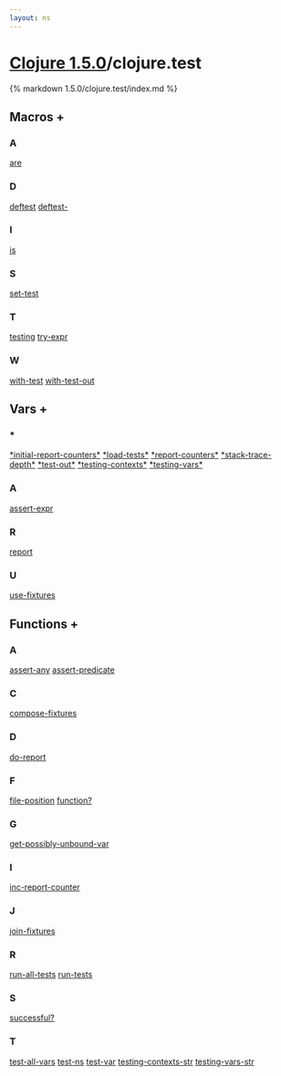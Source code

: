 ```yaml
---
layout: ns
---
```

# [Clojure 1.5.0](../)/clojure.test

{% markdown 1.5.0/clojure.test/index.md %}



## Macros <a id="mf">+</a>

<div id="macros" markdown="1">

### A
[are](./are/)

### D
[deftest](./deftest/)
[deftest-](./deftest_DASH/)

### I
[is](./is/)

### S
[set-test](./set_DASH_test/)

### T
[testing](./testing/)
[try-expr](./try_DASH_expr/)

### W
[with-test](./with_DASH_test/)
[with-test-out](./with_DASH_test_DASH_out/)

</div>


## Vars <a id="vf">+</a>

<div id="vars" markdown="1">

### *
[\*initial-report-counters\*](./STAR_initial_DASH_report_DASH_counters_STAR/)
[\*load-tests\*](./STAR_load_DASH_tests_STAR/)
[\*report-counters\*](./STAR_report_DASH_counters_STAR/)
[\*stack-trace-depth\*](./STAR_stack_DASH_trace_DASH_depth_STAR/)
[\*test-out\*](./STAR_test_DASH_out_STAR/)
[\*testing-contexts\*](./STAR_testing_DASH_contexts_STAR/)
[\*testing-vars\*](./STAR_testing_DASH_vars_STAR/)

### A
[assert-expr](./assert_DASH_expr/)

### R
[report](./report/)

### U
[use-fixtures](./use_DASH_fixtures/)

</div>


## Functions <a id="ff">+</a>

<div id="fns" markdown="1">

### A
[assert-any](./assert_DASH_any/)
[assert-predicate](./assert_DASH_predicate/)

### C
[compose-fixtures](./compose_DASH_fixtures/)

### D
[do-report](./do_DASH_report/)

### F
[file-position](./file_DASH_position/)
[function?](./function_QMARK/)

### G
[get-possibly-unbound-var](./get_DASH_possibly_DASH_unbound_DASH_var/)

### I
[inc-report-counter](./inc_DASH_report_DASH_counter/)

### J
[join-fixtures](./join_DASH_fixtures/)

### R
[run-all-tests](./run_DASH_all_DASH_tests/)
[run-tests](./run_DASH_tests/)

### S
[successful?](./successful_QMARK/)

### T
[test-all-vars](./test_DASH_all_DASH_vars/)
[test-ns](./test_DASH_ns/)
[test-var](./test_DASH_var/)
[testing-contexts-str](./testing_DASH_contexts_DASH_str/)
[testing-vars-str](./testing_DASH_vars_DASH_str/)

</div>
